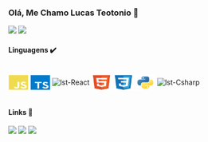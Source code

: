 ### Olá, Me Chamo Lucas Teotonio 👋

<div>
   <img height="150em" src="https://github-readme-stats.vercel.app/api?username=lucasteotonio7&show_icons=true&theme=tokyonight&include_all_commits=true&count_private=true"/>
   <img height="150em" src="https://github-readme-stats.vercel.app/api/top-langs/?username=lucasteotonio7&layout=compact&langs_count=7&theme=tokyonight"/>
<div/>
   
#### Linguagens ✔️
   
<div style="display: inline_block"><br>
  <img align="center" alt="lst-Js" height="30" width="40" src="https://raw.githubusercontent.com/devicons/devicon/master/icons/javascript/javascript-plain.svg">
  <img align="center" alt="lst-Ts" height="30" width="40" src="https://raw.githubusercontent.com/devicons/devicon/master/icons/typescript/typescript-plain.svg">
  <img align="center" alt="lst-React" height="30" width="40" src="https://cdn.worldvectorlogo.com/logos/angular-icon-1.svg">
  <img align="center" alt="lst-HTML" height="30" width="40" src="https://raw.githubusercontent.com/devicons/devicon/master/icons/html5/html5-original.svg">
  <img align="center" alt="lst-CSS" height="30" width="40" src="https://raw.githubusercontent.com/devicons/devicon/master/icons/css3/css3-original.svg">
  <img align="center" alt="lst-Python" height="30" width="40" src="https://raw.githubusercontent.com/devicons/devicon/master/icons/python/python-original.svg">
  <img align="center" alt="lst-Csharp" height="30" width="40" src="https://iconape.com/wp-content/files/ha/55171/svg/django.svg">
</div>
<br>
   
#### Links 🔗
   
<div> 
  <a href="https://www.instagram.com/lucasteotonio7" target="_blank"><img src="https://img.shields.io/badge/-Instagram-%23E4405F?style=for-the-badge&logo=instagram&logoColor=white" target="_blank"></a>
  <a href = "mailto:lucas-santos-teo@hotmail.com"><img src="https://img.shields.io/badge/Outlook-0078D4?style=for-the-badge&logo=microsoft-outlook&logoColor=white" target="_blank"></a>
  <a href="https://www.linkedin.com/in/lucas-teotonio-25b2571a0/" target="_blank"><img src="https://img.shields.io/badge/-LinkedIn-%230077B5?style=for-the-badge&logo=linkedin&logoColor=white" target="_blank"></a>
</div>
